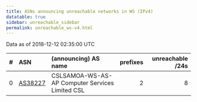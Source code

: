 ```yaml
---
title: ASNs announcing unreachable networks in WS (IPv4)
datatable: true
sidebar: unreachable_sidebar
permalink: unreachable_ws-v4.html
---
```


Data as of 2018-12-12 02:35:00 UTC


<div class="datatable-begin"></div>

|   # | ASN                                    | (announcing) AS name                            |   prefixes |   unreachable /24s |
|----:|:---------------------------------------|:------------------------------------------------|-----------:|-------------------:|
|   0 | [AS38227](unreachable_AS38227-v4.html) | CSLSAMOA-WS-AS-AP Computer Services Limited CSL |          2 |                  8 |

<div class="datatable-end"></div>